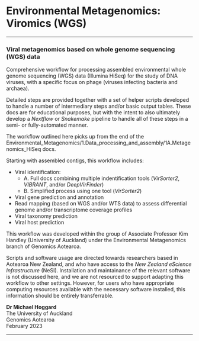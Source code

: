 # Environmental Metagenomics: Viromics (WGS)

----

### Viral metagenomics based on whole genome sequencing (WGS) data

Comprehensive workflow for processing assembled environmental whole genome sequencing (WGS) data (Illumina HiSeq) for the study of DNA viruses, with a specific focus on phage (viruses infecting bacteria and archaea). 

Detailed steps are provided together with a set of helper scripts developed to handle a number of intermediary steps and/or basic output tables. These docs are for educational purposes, but with the intent to also ultimately develop a *Nextflow* or *Snakemake* pipeline to handle all of these steps in a semi- or fully-automated manner.

The workflow outlined here picks up from the end of the Environmental_Metagenomics/1.Data_processing_and_assembly/1A.Metagenomics_HiSeq docs.

Starting with assembled contigs, this workflow includes:

- Viral identification:
    - A. Full docs combining multiple indentification tools (*VirSorter2*, *VIBRANT*, and/or *DeepVirFinder*)
    - B. Simplified process using one tool (*VirSorter2*)
- Viral gene prediction and annotation
- Read mapping (based on WGS and/or WTS data) to assess differential genome and/or transcriptome coverage profiles
- Viral taxonomy prediction
- Viral host prediction

This workflow was developed within the group of Associate Professor Kim Handley (University of Auckland) under the Environmental Metagenomics branch of Genomics Aotearoa. 

Scripts and software usage are directed towards researchers based in Aotearoa New Zealand, and who have access to the *New Zealand eScience Infrastructure* (NeSI). Installation and maintainance of the relevant software is not discussed here, and we are not resourced to support adapting this workflow to other settings. However, for users who have appropriate computing resources available with the necessary software installed, this information should be entirely transferrable.

**Dr Michael Hoggard**<BR>
The University of Auckland <BR>
Genomics Aotearoa<BR>
February 2023

----
